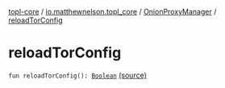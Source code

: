 [topl-core](../../index.md) / [io.matthewnelson.topl_core](../index.md) / [OnionProxyManager](index.md) / [reloadTorConfig](./reload-tor-config.md)

# reloadTorConfig

`fun reloadTorConfig(): `[`Boolean`](https://kotlinlang.org/api/latest/jvm/stdlib/kotlin/-boolean/index.html) [(source)](https://github.com/05nelsonm/TorOnionProxyLibrary-Android/blob/master/topl-core/src/main/java/io/matthewnelson/topl_core/OnionProxyManager.kt#L999)